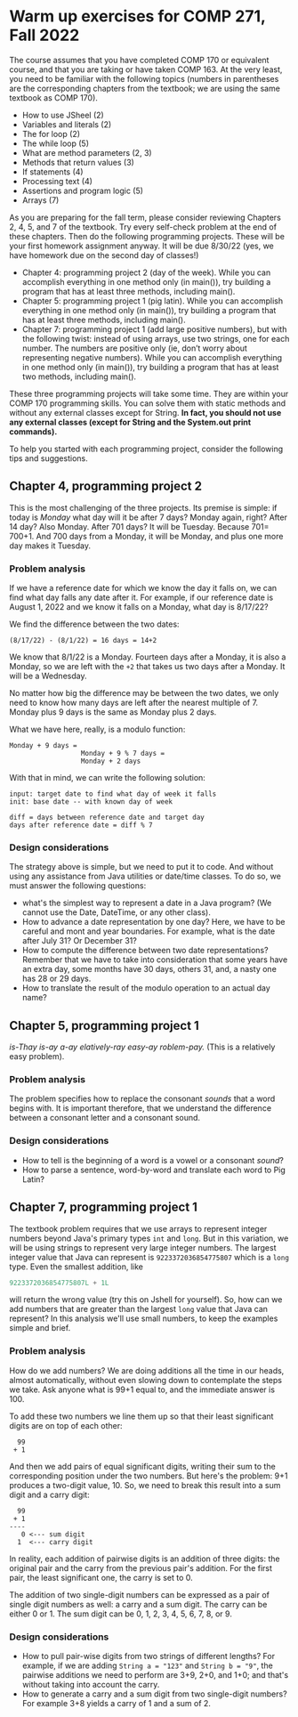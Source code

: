 # Warm up exercises for COMP 271, Fall 2022

The course assumes that you have completed COMP 170 or equivalent course, and that you are taking or have taken COMP 163. At the very least, you need to be familiar with the following topics (numbers in parentheses are the corresponding chapters from the textbook; we are using the same textbook as COMP 170).

* How to use JSheel (2)
* Variables and literals (2)
* The for loop (2)
* The while loop (5)
* What are method parameters (2, 3)
* Methods that return values (3)
* If statements (4)
* Processing text (4)
* Assertions and program logic (5)
* Arrays (7)

As you are preparing for the fall term, please consider reviewing Chapters 2, 4, 5, and 7 of the textbook. Try every self-check problem at the end of these chapters. Then do the following programming projects. These will be your first homework assignment anyway. It will be due 8/30/22 (yes, we have homework due on the second day of classes!)

* Chapter 4: programming project 2 (day of the week). While you can accomplish everything in one method only (in main()), try building a program that has at least three methods, including main().
* Chapter 5: programming project 1 (pig latin). While you can accomplish everything in one method only (in main()), try building a program that has at least three methods, including main().
* Chapter 7: programming project 1 (add large positive numbers), but with the following twist: instead of using arrays, use two strings, one for each number. The numbers are positive only (ie, don’t worry about representing negative numbers). While you can accomplish everything in one method only (in main()), try building a program that has at least two methods, including main().


These three programming projects will take some time. They are within your COMP 170 programming skills. You can solve them with static methods and without any external classes except for String. **In fact, you should not use any external classes (except for String and the System.out print commands).**

To help you started with each programming project, consider the following tips and suggestions.

## Chapter 4, programming project 2

This is the most challenging of the three projects. Its premise is simple: if today is *Monday* what day will it be after 7 days? Monday again, right? After 14 day? Also Monday. After 701 days? It will be Tuesday. Because 701= 700+1. And 700 days from a Monday, it will be Monday, and plus one more day makes it Tuesday.

### Problem analysis

If we have a reference date for which we know the day it falls on, we can find what day falls any date after it. For example, if our reference date is August 1, 2022 and we know it falls on a Monday, what day is 8/17/22?

We find the difference between the two dates:

```text
(8/17/22) - (8/1/22) = 16 days = 14+2
```

We know that 8/1/22 is a Monday. Fourteen days after a Monday, it is also a Monday, so we are left with the `+2` that takes us two days after a Monday. It will be a Wednesday.

No matter how big the difference may be between the two dates, we only need to know how many days are left after the nearest multiple of 7. Monday plus 9 days is the same as Monday plus 2 days.

What we have here, really, is a modulo function: 

```text
Monday + 9 days = 
                  Monday + 9 % 7 days = 
                  Monday + 2 days
```

With that in mind, we can write the following solution:

```text
input: target date to find what day of week it falls
init: base date -- with known day of week

diff = days between reference date and target day
days after reference date = diff % 7
```

### Design considerations
The strategy above is simple, but we need to put it to code. And without using any assistance from Java utilities or date/time classes. To do so, we must answer the following questions:

* what's the simplest way to represent a date in a Java program? (We cannot use the Date, DateTime, or any other class).
* How to advance a date representation by one day? Here, we have to be careful and mont and year boundaries. For example, what is the date after July 31? Or December 31?
* How to compute the difference between two date representations? Remember that we have to take into consideration that some years have an extra day, some months have 30 days, others 31, and, a nasty one has 28 or 29 days.
* How to translate the result of the modulo operation to an actual day name?

## Chapter 5, programming project 1

_is-Thay is-ay a-ay elatively-ray easy-ay roblem-pay._ (This is a relatively easy problem).

### Problem analysis

The problem specifies how to replace the consonant *sounds* that a word begins with. It is important therefore, that we understand the difference between a consonant letter and a consonant sound.

### Design considerations

* How to tell is the beginning of a word is a vowel or a consonant *sound*?
* How to parse a sentence, word-by-word and translate each word to Pig Latin?

## Chapter 7, programming project 1

The textbook problem requires that we use arrays to represent integer numbers beyond Java's primary types `int` and `long`. But in this variation, we will be using strings to represent very large integer numbers. The largest integer value that Java can represent is `9223372036854775807` which is a `long` type. Even the smallest addition, like

```Java
9223372036854775807L + 1L
```

will return the wrong value (try this on Jshell for yourself). So, how can we add numbers that are greater than the largest `long` value that Java can represent? In this analysis we'll use small numbers, to keep the examples simple and brief.

### Problem analysis

How do we add numbers? We are doing additions all the time in our heads, almost automatically, without even slowing down to contemplate the steps we take. Ask anyone what is 99+1 equal to, and the immediate answer is 100.

To add these two numbers we line them up so that their least significant digits are on top of each other:

```text
  99
 + 1
```

And then we add pairs of equal significant digits, writing their sum to the corresponding position under the two numbers. But here's the problem: 9+1 produces a two-digit value, 10. So, we need to break this result into a sum digit and a carry digit:

```text
  99
 + 1
----
   0 <--- sum digit
  1  <--- carry digit
```

In reality, each addition of pairwise digits is an addition of three digits: the original pair and the carry from the previous pair's addition. For the first pair, the least significant one, the carry is set to 0. 

The addition of two single-digit numbers can be expressed as a pair of single digit numbers as well: a carry and a sum digit. The carry can be either 0 or 1. The sum digit can be 0, 1, 2, 3, 4, 5, 6, 7, 8, or 9.

### Design considerations

* How to pull pair-wise digits from two strings of different lengths? For example, if we are adding `String a = "123"` and `String b = "9"`, the pairwise additions we need to perform are 3+9, 2+0, and 1+0; and that's without taking into account the carry.
* How to generate a carry and a sum digit from two single-digit numbers? For example 3+8 yields a carry of 1 and a sum of 2.

